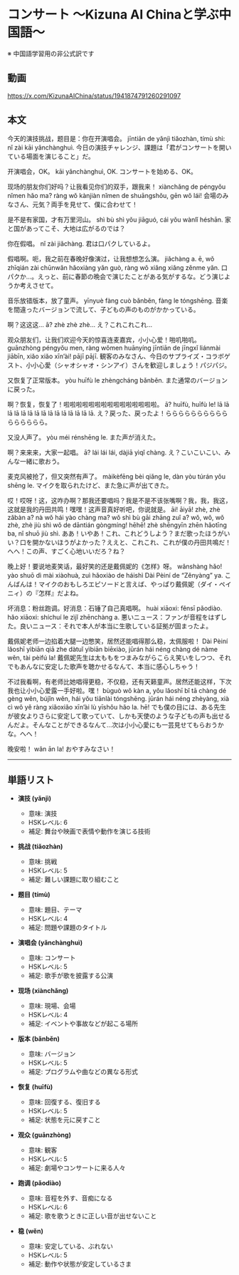 # コンサート 〜Kizuna AI Chinaと学ぶ中国語〜
※ 中国語学習用の非公式訳です

## 動画
https://x.com/KizunaAIChina/status/1941874791260291097

## 本文

今天的演技挑战，题目是：你在开演唱会。 jīntiān de yǎnjì tiǎozhàn, tímù shì: nǐ zài kāi yǎnchànghuì.
今日の演技チャレンジ、課題は「君がコンサートを開いている場面を演じること」だ。

开演唱会，OK。 kāi yǎnchànghuì, OK.
コンサートを始める、OK。

现场的朋友你们好吗？让我看见你们的双手，跟我来！ xiànchǎng de péngyǒu nǐmen hǎo ma? ràng wǒ kànjiàn nǐmen de shuāngshǒu, gēn wǒ lái!
会場のみなさん、元気？両手を見せて、僕に合わせて！

是不是有家国，才有万里河山。 shì bù shì yǒu jiāguó, cái yǒu wànlǐ héshān.
家と国があってこそ、大地は広がるのでは？

你在假唱。 nǐ zài jiǎchàng.
君は口パクしているよ。

假唱啊。呃，我之前在春晚好像演过，让我想想怎么演。 jiǎchàng a. ē, wǒ zhīqián zài chūnwǎn hǎoxiàng yǎn guò, ràng wǒ xiǎng xiǎng zěnme yǎn.
口パクか…。えっと、前に春節の晩会で演じたことがある気がするな。どう演じようか考えさせて。

音乐放错版本，放了童声。 yīnyuè fàng cuò bǎnběn, fàng le tóngshēng.
音楽を間違ったバージョンで流して、子どもの声のものがかかっている。

啊？这这这… ā? zhè zhè zhè…
え？これこれこれ…

观众朋友们，让我们欢迎今天的惊喜连麦嘉宾，小小心爱！啪叽啪叽。 guānzhòng péngyǒu men, ràng wǒmen huānyíng jīntiān de jīngxǐ liánmài jiābīn, xiǎo xiǎo xīn’ài! pājī pājī.
観客のみなさん、今日のサプライズ・コラボゲスト、小小心愛（シャオシャオ・シンアイ）さんを歓迎しましょう！パジパジ。

又恢复了正常版本。 yòu huīfù le zhèngcháng bǎnběn.
また通常のバージョンに戻った。

啊？恢复，恢复了！啦啦啦啦啦啦啦啦啦啦啦啦啦啦啦。 ā? huīfù, huīfù le! lā lā lā lā lā lā lā lā lā lā lā lā lā lā lā.
え？戻った、戻ったよ！らららららららららららららららら。

又没人声了。 yòu méi rénshēng le.
また声が消えた。

啊？来来来，大家一起唱。 ā? lái lái lái, dàjiā yìqǐ chàng.
え？こいこいこい、みんな一緒に歌おう。

麦克风被抢了，但又突然有声了。 màikèfēng bèi qiǎng le, dàn yòu túrán yǒu shēng le.
マイクを取られたけど、また急に声が出てきた。

哎！哎呀！这，这咋办啊？那我还要唱吗？我是不是不该张嘴啊？我，我，我这，这就是我的丹田共鸣！嘿嘿！这声音真好听吧，你说就是。 āi! āiyā! zhè, zhè zǎbàn a? nà wǒ hái yào chàng ma? wǒ shì bù gāi zhāng zuǐ a? wǒ, wǒ, wǒ zhè, zhè jiù shì wǒ de dāntián gòngmíng! hēhē! zhè shēngyīn zhēn hǎotīng ba, nǐ shuō jiù shì.
ああ！いやあ！これ、これどうしよう？まだ歌ったほうがいい？口を開かないほうがよかった？ええと、これこれ、これが僕の丹田共鳴だ！へへ！この声、すごく心地いいだろ？ね？

晚上好！要说地麦笑话，最好笑的还是戴佩妮的《怎样》呀。 wǎnshàng hǎo! yào shuō dì mài xiàohuà, zuì hǎoxiào de háishì Dài Pèiní de “Zěnyàng” ya.
こんばんは！マイクのおもしろエピソードと言えば、やっぱり戴佩妮（ダイ・ペイニィ）の『怎样』だよね。

坏消息：粉丝跑调。好消息：石锤了自己真唱啊。 huài xiāoxi: fěnsī pǎodiào. hǎo xiāoxi: shíchuí le zìjǐ zhēnchàng a.
悪いニュース：ファンが音程をはずした。良いニュース：それで本人が本当に生歌している証拠が固まったよ。

戴佩妮老师一边掐着大腿一边憋笑，居然还能唱得那么稳，太佩服啦！ Dài Pèiní lǎoshī yìbiān qiā zhe dàtuǐ yìbiān biēxiào, jūrán hái néng chàng dé nàme wěn, tài pèifú la!
戴佩妮先生は太ももをつまみながらこらえ笑いをしつつ、それでもあんなに安定した歌声を聴かせるなんて、本当に感心しちゃう！

不过我看啊，有老师比她唱得更稳，不仅稳，还有天籁童声。居然还能这样，下次我也让小小心爱露一手好啦。嘿！ bùguò wǒ kàn a, yǒu lǎoshī bǐ tā chàng dé gèng wěn, bújǐn wěn, hái yǒu tiānlài tóngshēng. jūrán hái néng zhèyàng, xià cì wǒ yě ràng xiǎoxiǎo xīn’ài lù yīshǒu hǎo la. hē!
でも僕の目には、ある先生が彼女よりさらに安定して歌っていて、しかも天使のような子どもの声も出せるんだよ。そんなことができるなんて…次は小小心愛にも一芸見せてもらおうかな。へへ！

晚安啦！ wǎn ān la!
おやすみなさい！

---

## 単語リスト

* **演技 (yǎnjì)**

  * 意味: 演技
  * HSKレベル: 6
  * 補足: 舞台や映画で表情や動作を演じる技術

* **挑战 (tiǎozhàn)**

  * 意味: 挑戦
  * HSKレベル: 5
  * 補足: 難しい課題に取り組むこと

* **题目 (tímù)**

  * 意味: 題目、テーマ
  * HSKレベル: 4
  * 補足: 問題や課題のタイトル

* **演唱会 (yǎnchànghuì)**

  * 意味: コンサート
  * HSKレベル: 5
  * 補足: 歌手が歌を披露する公演

* **现场 (xiànchǎng)**

  * 意味: 現場、会場
  * HSKレベル: 4
  * 補足: イベントや事故などが起こる場所

* **版本 (bǎnběn)**

  * 意味: バージョン
  * HSKレベル: 5
  * 補足: プログラムや曲などの異なる形式

* **恢复 (huīfù)**

  * 意味: 回復する、復旧する
  * HSKレベル: 5
  * 補足: 状態を元に戻すこと

* **观众 (guānzhòng)**

  * 意味: 観客
  * HSKレベル: 5
  * 補足: 劇場やコンサートに来る人々

* **跑调 (pǎodiào)**

  * 意味: 音程を外す、音痴になる
  * HSKレベル: 6
  * 補足: 歌を歌うときに正しい音が出せないこと

* **稳 (wěn)**

  * 意味: 安定している、ぶれない
  * HSKレベル: 5
  * 補足: 動作や状態が安定しているさま
